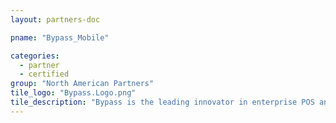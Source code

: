 ```yaml
---
layout: partners-doc

pname: "Bypass_Mobile"

categories: 
  - partner
  - certified
group: "North American Partners"
tile_logo: "Bypass.Logo.png"
tile_description: "Bypass is the leading innovator in enterprise POS and retail operating systems for sports and entertainment.  Our cutting edge approach delivers unrivaled improvements in profitability, efficiency, and fan experience.  We’ve deployed at over 145 NFL, NBA, MLB, NCAA, and entertainment venues at a cost, pace, and ease never before possible."
---
```

